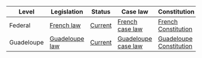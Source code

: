 | Level | Legislation | Status | Case law | Constitution |
|---|---|---|---|---|
| Federal | [French law](https://www.legifrance.gouv.fr/) | [Current](https://www.legifrance.gouv.fr/affichCode.do?cidTexte=LEGITEXT000006070717) | [French case law](https://www.courdecassation.fr/jurisprudence_actuelle/) | [French Constitution](https://www.legifrance.gouv.fr/affichTexte.do?cidTexte=LEGITEXT000005610557) |
| Guadeloupe | [Guadeloupe law](https://www.legifrance.gouv.fr/affichCode.do?cidTexte=LEGITEXT000006070717) | [Current](https://www.legifrance.gouv.fr/affichCode.do?cidTexte=LEGITEXT000006070717) | [Guadeloupe case law](https://www.courdecassation.fr/jurisprudence_actuelle/) | [Guadeloupe Constitution](https://www.legifrance.gouv.fr/affichTexte.do?cidTexte=LEGITEXT000005610557) |